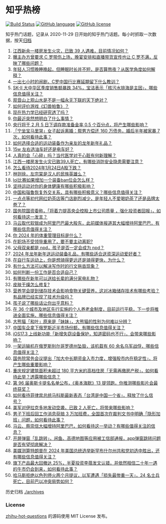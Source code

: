 # 知乎热榜
[![Build Status](https://github.com/ToWeLong/zhihu-hot-questions/workflows/CI/badge.svg)](https://github.com/ToWeLong/zhihu-hot-questions/actions)
[![GitHub language](https://img.shields.io/badge/language-golang-orange.svg)](https://golang.org/)
[![GitHub license](https://img.shields.io/github/license/ToWeLong/zhihu-hot-questions)](https://github.com/ToWeLong/zhihu-hot-questions/blob/main/LICENSE)

知乎热门话题，记录从 2020-11-29 日开始的知乎热门话题。每小时抓取一次数据，按天[归档](./archives)

<!-- BEGIN -->

1. [江西新余一楼房发生火灾，已致 39 人遇难，目前情况如何？](https://www.zhihu.com/question/641016841)
1. [曝主办方曾要求 C 罗带伤上场，晚宴安排和直播带货宣传也让 C 罗不满，反映了哪些问题？](https://www.zhihu.com/question/641027020)
1. [年轻人习惯晚睡晚起，但睡眠时长并不短，是否算熬夜？从医学角度如何解释？](https://www.zhihu.com/question/640980407)
1. [一出七小时的闹剧，C罗中国行比赛延期留下什么教训？](https://www.zhihu.com/question/640924550)
1. [SK-II 大中华区季度销售额暴跌 34%，宝洁表示「核污水排海是主因」，哪些信息值得关注？](https://www.zhihu.com/question/640982616)
1. [观音山上观山水是不是一幅永无下联的天下绝对？](https://www.zhihu.com/question/579690941)
1. [如何评价游戏《幻兽帕鲁》？](https://www.zhihu.com/question/640609219)
1. [现在热力学已经研究透了吗？](https://www.zhihu.com/question/318734764)
1. [你最近突然想明白了什么事情？](https://www.zhihu.com/question/614213086)
1. [央行将于 2 月 5 日下调存款准备金率 0.5 个百分点，将产生哪些影响？](https://www.zhihu.com/question/640981060)
1. [「宁坐宝马里哭」女子起诉离婚：帮男方偿还 160 万债务，婚后半年被家暴 7 次，如何看待此事？](https://www.zhihu.com/question/640796632)
1. [如何选择合适的运动装备作为亲友的龙年新年礼品？](https://www.zhihu.com/question/637060766)
1. [15w 左右选油车好还是电车好？](https://www.zhihu.com/question/640844031)
1. [人真的会「心碎」吗？当代医学对于心脏有何新理解？](https://www.zhihu.com/question/639907743)
1. [江西一楼房发生火灾已致39人死亡，有哪些消防安全隐患需要注意？](https://www.zhihu.com/question/641022245)
1. [怎么看待2024年1月24日A股下跌？](https://www.zhihu.com/question/640826499)
1. [林则徐，左宗棠是汉人的民族英雄么？](https://www.zhihu.com/question/635294801)
1. [lol比赛如果增加一个装备ban位会怎么样？](https://www.zhihu.com/question/640478892)
1. [坚持运动对你的身体健康有哪些积极影响？](https://www.zhihu.com/question/636571987)
1. [中国和瑙鲁恢复外交关系，具有哪些积极意义？哪些信息值得关注？](https://www.zhihu.com/question/640943975)
1. [一点点等初代网红奶茶店等门店剧烈减少，是年轻人不爱喝奶茶了还是品牌太卷了？](https://www.zhihu.com/question/636499429)
1. [国务院国资委称，「将着力提高央企控股上市公司质量 ，强化投资者回报」，如何看待这一发言？](https://www.zhihu.com/question/640939195)
1. [马云取代软银成为阿里巴巴最大股东，此前媒体报道其大幅增持阿里巴巴，有哪些信息值得关注？](https://www.zhihu.com/question/640981700)
1. [你 2024 年的体重管理目标是什么？](https://www.zhihu.com/question/636787891)
1. [在职场不受领导重用了，要不要主动离职?](https://www.zhihu.com/question/640674403)
1. [父母双亲都是 npd，孩子是否一定会成为 npd？](https://www.zhihu.com/question/639508667)
1. [2024 年龙年新年送运动装备礼品，有哪些适合送资深运动爱好者？](https://www.zhihu.com/question/637063499)
1. [在自行车运动上，你是想骑得更远还是骑得更快，为什么？](https://www.zhihu.com/question/636909847)
1. [有什么方法可以解决写作时的行文拖沓现象？](https://www.zhihu.com/question/639359877)
1. [如何判断一份工作是否合适自己？](https://www.zhihu.com/question/640735460)
1. [有哪些在新年可以送给长辈的满分家电礼物？](https://www.zhihu.com/question/637089921)
1. [皮肤干燥怎么修复?](https://www.zhihu.com/question/632518445)
1. [营养学会提到储存技术会影响食物关键营养，这对冰箱储存技术有哪些考验？有品牌已经实现了技术升级吗？](https://www.zhihu.com/question/640939449)
1. [孩子说了哪些话让你出乎意料？](https://www.zhihu.com/question/589761725)
1. [在 36 个城市及地区先行实施的个人养老金制度，目前运行平稳，下一步将推进全面实施，哪些信息值得关注？](https://www.zhihu.com/question/640987864)
1. [大熊猫「和叶」原来是「妹妹」，大熊猫的性别为何难以分辨？](https://www.zhihu.com/question/640951904)
1. [中国车企拿下俄罗斯近半市场份额，有哪些信息值得关注？](https://www.zhihu.com/question/640463121)
1. [iOS17.3 上线新功能「新增失窃设备保护，知道密码也不行」，会带来哪些影响？](https://www.zhihu.com/question/640985659)
1. [一架运输机在俄罗斯别尔哥罗德州坠毁，该机载有 60 余名乌军战俘，哪些信息值得关注？](https://www.zhihu.com/question/641006791)
1. [国务院常务会议提出「加大中长期资金入市力度，增强股市内在稳定性」，将产生哪些重要影响？](https://www.zhihu.com/question/640941085)
1. [重庆规定建筑面积未超过 180 平方米的高档住房「无需再缴房产税」，如何看待此举？透露哪些信息？](https://www.zhihu.com/question/640938771)
1. [第 96 届奥斯卡提名名单公布，《奥本海默》13 提领跑，你推测哪些影片会最终获奖？](https://www.zhihu.com/question/640884327)
1. [如何看待菲律宾总统马科斯最新表态「台湾是中国一个省」，释放了什么信号？](https://www.zhihu.com/question/640924316)
1. [美军对伊拉克多地发动空袭，已致 2 人死亡，将带来哪些影响？](https://www.zhihu.com/question/640923674)
1. [男子下班后回工作消息获赔 3 万加班费，全国首次在裁判文书中明确「隐形加班」问题，如何看待此事？](https://www.zhihu.com/question/640815320)
1. [马云、蔡崇信大幅增持阿里巴巴，如何看待这一举动？有哪些值得关注的信息？](https://www.zhihu.com/question/640866137)
1. [开屏弹窗「乱跳转」，闲鱼、高德地图等应用被工信部通报，app弹窗跳转问题是否有望彻底解决？](https://www.zhihu.com/question/640814903)
1. [美媒测算特朗普在 2024 年美国总统选举新罕布什尔州共和党初选中胜出，还有哪些信息值得关注？](https://www.zhihu.com/question/640927375)
1. [旗下产品最大回撤达 25%，半夏投资李蓓发文认错，并依然相信二十年一遇的牛市仍会到来，如何看待此事？](https://www.zhihu.com/question/640926714)
1. [哈马斯拒绝以色列停火两个月提议，以军遭遇「损失最惨重一天」，24 名士兵死亡，目前巴以冲突局势如何？](https://www.zhihu.com/question/640924565)

<!-- END -->

历史归档 [./archives](./archives)


### License
[zhihu-hot-questions](https://github.com/towelong/zhihu-hot-questions) 的源码使用 MIT License 发布。